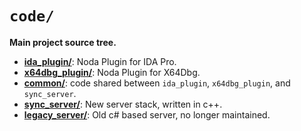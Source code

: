 # `code/`

**Main project source tree.**

* [**ida_plugin/**](./ida_plugin): Noda Plugin for IDA Pro.
* [**x64dbg_plugin/**](./x64dbg_plugin): Noda Plugin for X64Dbg.
* [**common/**](./common): code shared between `ida_plugin`, `x64dbg_plugin`, and `sync_server`.
* [**sync_server/**](./cxx_server): New server stack, written in c++.
* [**legacy_server/**](./server): Old c# based server, no longer maintained.
